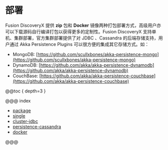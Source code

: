 # 部署

Fusion DiscoveryX 提供 **zip** 包和 **Docker** 镜像两种打包部署方式，高级用户亦可以下载源码自行编译打包以获得更多的定制性。Fusion DiscoveryX 支持单机、集群部署，官方集群部署提供了对 JDBC 、Cassandra 的后端存储支持，用户通过 Akka Persistence Plugins 可以很方便的集成其它存储方式。如：

- MongoDB: [https://github.com/scullxbones/akka-persistence-mongo](https://github.com/scullxbones/akka-persistence-mongo)
- DynamoDB: [https://github.com/akka/akka-persistence-dynamodb](https://github.com/akka/akka-persistence-dynamodb)
- CouchBase: [https://github.com/akka/akka-persistence-couchbase](https://github.com/akka/akka-persistence-couchbase)

@@toc { depth=3 }

@@@ index

- [package](package.md)
- [single](single.md)
- [cluster-jdbc](cluster-jdbc.md)
- [persistence-cassandra](persistence-cassandra.md)
- [docker](docker.md)

@@@
